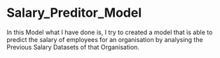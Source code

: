 # Salary_Preditor_Model



In this Model what I have done is, I try to created a model that is able to predict the salary of employees for an organisation by analysing the Previous Salary Datasets of that Organisation.
